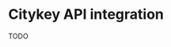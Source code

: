 <!--
SPDX-FileCopyrightText: 2025 Deutsche Telekom AG
SPDX-License-Identifier: CC-BY-4.0
License-Filename: LICENSES/CC-BY-4.0.txt
-->

# Citykey API integration
TODO
